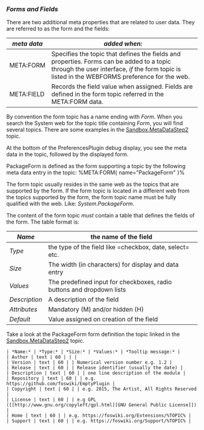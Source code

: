 ### _Forms and Fields_
There are two additional meta properties that are related to user data. They are referred to as the form and the fields:

| *meta data* | *added when:* |
|-------------|---------------|
| META:FORM |Specifies the topic that defines the fields and properties. Forms can be added to a topic through the user interface, _if_ the form topic is listed in the WEBFORMS preference for the web.   |
| META:FIELD |Records the field value when assigned. Fields are defined in the form topic referred in the META:FORM data. |

By convention the form topic has a name ending with _Form_. When you search the System web for the topic title containing _Form_,
you will find several topics. There are some examples in the 
[Sandbox.MetaDataStep2](https://[[HOST_SUBDOMAIN]]-80-[[KATACODA_HOST]].environments.katacoda.com/foswiki/Sandbox/MetaDataStep2)
 topic.
   
At the bottom of the PreferencesPlugin debug display, you see the meta data in the topic, followed by the displayed form.

PackageForm is defined as the form supporting a topic by the following meta data entry in the topic:
  %META:FORM{ name="PackageForm" }%

The form topic usually resides in the same web as the topics that are supported by the form.
If the form topic is located in a different web from the topics supported by the form, the form topic name must be fully qualified with the web.
Like: _System.PackageForm_.

The content of the form topic _must_ contain a table that defines the fields of the form. The table format is:

| *Name* |the name of the field |
|---------|--------|
| *Type* |the type of the field like =checkbox, date, select= etc. |
| *Size* |The width (in characters) for display and data entry |
| *Values* |The predefined input for checkboxes, radio buttons and dropdown lists |
| *Description* |A description of the field |
| *Attributes* |Mandatory (M) and/or hidden (H) |
| *Default* |Value assigned on creation of the field |

Take a look at the PackageForm form definition  the topic linked in the
[Sandbox.MetaDataStep2](https://[[HOST_SUBDOMAIN]]-80-[[KATACODA_HOST]].environments.katacoda.com/foswiki/Sandbox/MetaDataStep2)
 topic.
```
| *Name:* | *Type:* | *Size:* | *Values:* | *Tooltip message:* |
| Author | text | 60 | | |
| Version | text | 60 | | Numerical version number e.g. 1.2 |
| Release | text | 60 | | Release identifier (usually the date) |
| Description | text | 60 | | one line description of the module |
| Repository | text | 60 | | e.g. https://github.com/foswiki/EmptyPlugin |
| Copyright | text | 60 | | e.g. 2015, The Artist, All Rights Reserved |
| License | text | 60 | | e.g GPL ([[http://www.gnu.org/copyleft/gpl.html][GNU General Public License]]) |
| Home | text | 60 | | e.g. https://foswiki.org/Extensions/%TOPIC% |
| Support | text | 60 | | e.g. https://foswiki.org/Support/%TOPIC% |
```

